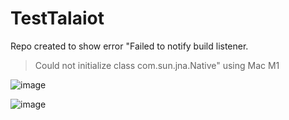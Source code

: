 # TestTalaiot
 
Repo created to show error "Failed to notify build listener.
> Could not initialize class com.sun.jna.Native" using Mac M1

![image](https://user-images.githubusercontent.com/66273421/171253032-7fa0339d-6003-4012-959a-aac83726f752.png)


![image](https://user-images.githubusercontent.com/66273421/171252932-036b4453-6af5-428c-af3d-aa1663799966.png)
